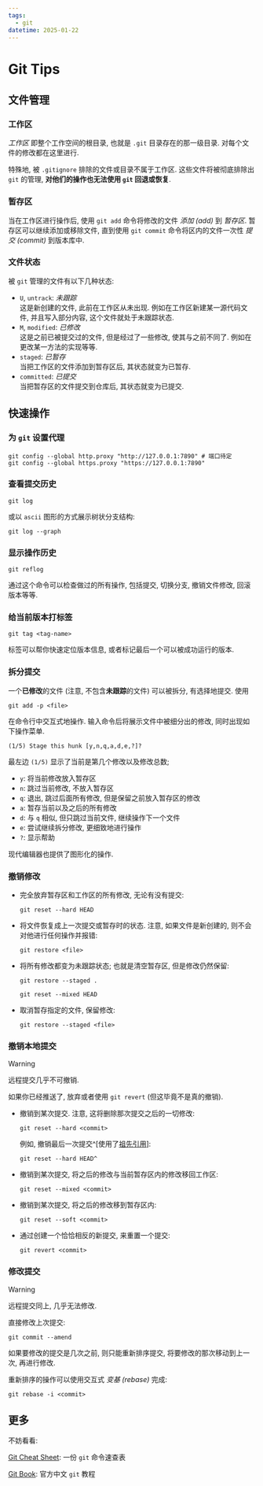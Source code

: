 ```yaml
---
tags:
  - git
datetime: 2025-01-22
---
```


# Git Tips
## 文件管理
### 工作区
*工作区* 即整个工作空间的根目录, 也就是 `.git` 目录存在的那一级目录. 对每个文件的修改都在这里进行.

特殊地, 被 `.gitignore` 排除的文件或目录不属于工作区. 这些文件将被彻底排除出 `git` 的管理, **对他们的操作也无法使用 `git` 回退或恢复**.

### 暂存区
当在工作区进行操作后, 使用 `git add` 命令将修改的文件 *添加 (add)* 到 *暂存区*. 暂存区可以继续添加或移除文件, 直到使用 `git commit` 命令将区内的文件一次性 *提交 (commit)* 到版本库中.

### 文件状态
被 `git` 管理的文件有以下几种状态:
- `U`, `untrack`: *未跟踪* \
	这是新创建的文件, 此前在工作区从未出现. 例如在工作区新建某一源代码文件, 并且写入部分内容, 这个文件就处于未跟踪状态.
- `M`, `modified`: *已修改* \
	这是之前已被提交过的文件, 但是经过了一些修改, 使其与之前不同了. 例如在更改某一方法的实现等等.
- `staged`: *已暂存* \
	当把工作区的文件添加到暂存区后, 其状态就变为已暂存.
- `committed`: *已提交* \
	当把暂存区的文件提交到仓库后, 其状态就变为已提交.

## 快速操作
### 为 `git` 设置代理
```
git config --global http.proxy "http://127.0.0.1:7890" # 端口待定
git config --global https.proxy "https://127.0.0.1:7890"
```

### 查看提交历史
```
git log
```

或以 `ascii` 图形的方式展示树状分支结构:
```
git log --graph
```

### 显示操作历史
```
git reflog
```
通过这个命令可以检查做过的所有操作, 包括提交, 切换分支, 撤销文件修改, 回滚版本等等.

### 给当前版本打标签
```
git tag <tag-name>
```
标签可以帮你快速定位版本信息, 或者标记最后一个可以被成功运行的版本.

### 拆分提交
一个**已修改**的文件 (注意, 不包含**未跟踪**的文件) 可以被拆分, 有选择地提交.
使用
```
git add -p <file>
```
在命令行中交互式地操作. 输入命令后将展示文件中被细分出的修改, 同时出现如下操作菜单.
```
(1/5) Stage this hunk [y,n,q,a,d,e,?]?
```
最左边 `(1/5)` 显示了当前是第几个修改以及修改总数;
- `y`: 将当前修改放入暂存区
- `n`: 跳过当前修改, 不放入暂存区
- `q`: 退出, 跳过后面所有修改, 但是保留之前放入暂存区的修改
- `a`: 暂存当前以及之后的所有修改
- `d`: 与 `q` 相似, 但只跳过当前文件, 继续操作下一个文件
- `e`: 尝试继续拆分修改, 更细致地进行操作
- `?`: 显示帮助

现代编辑器也提供了图形化的操作.

### 撤销修改
- 完全放弃暂存区和工作区的所有修改, 无论有没有提交:
	```
	git reset --hard HEAD
	```

- 将文件恢复成上一次提交或暂存时的状态. 注意, 如果文件是新创建的, 则不会对他进行任何操作并报错:
	```
	git restore <file>
	```

- 将所有修改都变为未跟踪状态; 也就是清空暂存区, 但是修改仍然保留:
	```
	git restore --staged .
	```
	```
	git reset --mixed HEAD
	```

- 取消暂存指定的文件, 保留修改:
	```
	git restore --staged <file>
	```

### 撤销本地提交
> [!warning]
> 
> 远程提交几乎不可撤销.
> 
> 如果你已经推送了, 放弃或者使用 `git revert` (但这毕竟不是真的撤销).

- 撤销到某次提交. 注意, 这将删除那次提交之后的一切修改:
	```
	git reset --hard <commit>
	```
	例如, 撤销最后一次提交^[使用了[祖先引用](https://git-scm.com/book/zh/v2/Git-工具-选择修订版本.html#_祖先引用)]:
	```
	git reset --hard HEAD^
	```
- 撤销到某次提交, 将之后的修改与当前暂存区内的修改移回工作区:
	```
	git reset --mixed <commit>
	```
- 撤销到某次提交, 将之后的修改移到暂存区内:
	```
	git reset --soft <commit>
	```
- 通过创建一个恰恰相反的新提交, 来重置一个提交:
	```
	git revert <commit>
	```

### 修改提交
> [!warning]
> 
> 远程提交同上, 几乎无法修改.

直接修改上次提交:
```
git commit --amend
```

如果要修改的提交是几次之前, 则只能重新排序提交, 将要修改的那次移动到上一次, 再进行修改.

重新排序的操作可以使用交互式 *变基 (rebase)* 完成:
```
git rebase -i <commit>
```

## 更多
不妨看看:

[Git Cheat Sheet](https://github.com/flyhigher139/Git-Cheat-Sheet): 一份 `git` 命令速查表

[Git Book](https://git-scm.com/book/zh/v2): 官方中文 `git` 教程